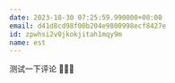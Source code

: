 ```yaml
---
date: 2023-10-30 07:25:59.990000+00:00
email: d41d8cd98f00b204e9800998ecf8427e
id: zpwhsi2v0jkokjitah1mqy9m
name: est
---
```

测试一下评论  🤦🏼‍♂️
